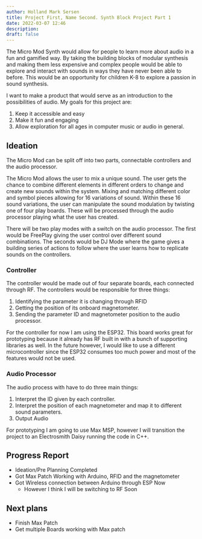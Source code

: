 ```yaml
---
author: Holland Mark Sersen
title: Project First, Name Second. Synth Block Project Part 1
date: 2022-03-07 12:46
description: 
draft: false
---
```



The Micro Mod Synth would allow for people to learn more about audio in a fun and gamified way. By taking the building blocks of modular synthesis and making them less expensive and complex people would be able to explore and interact with sounds in ways they have never been able to before. This would be an opportunity for children K-8 to explore a passion in sound synthesis. 

I want to make a product that would serve as an introduction to the possibilities of audio. My goals for this project are:

1. Keep it accessible and easy
2. Make it fun and engaging
3. Allow exploration for all ages  in computer music or audio in general.


## Ideation

The Micro Mod can be split off into two parts, connectable controllers and the audio processor. 

The Micro Mod allows the user to mix a unique sound. The user gets the chance to combine different elements in different orders to change and create new sounds within the system. Mixing and matching different color and symbol pieces allowing for 16 variations of sound. Within these 16 sound variations, the user can manipulate the sound modulation by twisting one of four play boards. These will be processed through the audio processor playing what the user has created. 

There will be two play modes with a switch on the audio processor. The first would be FreePlay giving the user control over different sound combinations. The seconds would be DJ Mode where the game gives a building series of actions to follow where the user learns how to replicate sounds on the controllers. 

### Controller

The controller would be made out of four separate boards, each connected through RF. The controllers would be responsible for three things:

1.  Identifying the parameter it is changing through RFID
2.  Getting the position of its onboard magnetometer.
3.  Sending the parameter ID and magnetometer position to the audio processor. 

For the controller for now I am using the ESP32. This board works great for prototyping because it already has RF built in with a bunch of supporting libraries as well. In the future however, I would like to use a different microcontroller since the ESP32 consumes too much power and most of the features would not be used.

### Audio Processor

The audio process with have to do three main things:
1. Interpret the ID given by each controller.
2. Interpret the position of each magnetometer and map it to different sound parameters. 
3. Output Audio

For prototyping I am going to use Max MSP, however I will transition the project to an Electrosmith Daisy running the code in C++. 

## Progress Report
- Ideation/Pre Planning Completed 
- Got Max Patch Working with Arduino, RFID and the magnetometer
- Got Wireless connection between Arduino through ESP Now
	- However I think I will be switching to RF Soon

## Next plans
- Finish Max Patch
- Get multiple Boards working with Max patch




